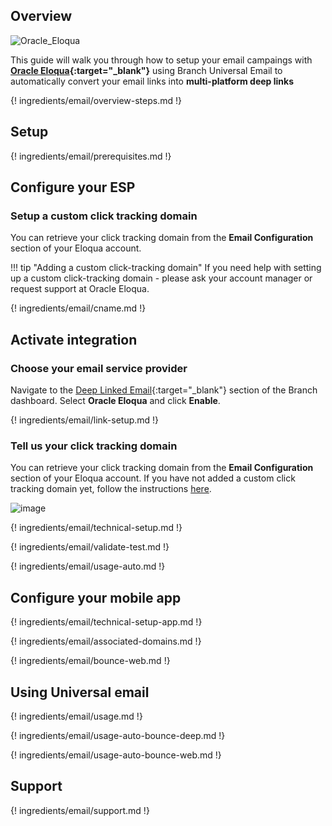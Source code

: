 ## Overview

![Oracle_Eloqua](/img/pages/email/oracle_eloqua/oracle_eloqua.png)

This guide will walk you through how to setup your email campaings with **[Oracle Eloqua](http://www.eloqua.com/){:target="\_blank"}** using Branch Universal Email to automatically convert your email links into **multi-platform deep links**

{! ingredients/email/overview-steps.md !}

## Setup

{! ingredients/email/prerequisites.md !}

## Configure your ESP

### Setup a custom click tracking domain

You can retrieve your click tracking domain from the **Email Configuration** section of your Eloqua account.

!!! tip "Adding a custom click-tracking domain"
    If you need help with setting up a custom click-tracking domain - please ask your account manager or request support at Oracle Eloqua.

{! ingredients/email/cname.md !}

## Activate integration

### Choose your email service provider

Navigate to the [Deep Linked Email](https://dashboard.branch.io/email){:target="\_blank"} section of the Branch dashboard. Select **Oracle Eloqua** and click **Enable**.

{! ingredients/email/link-setup.md !}

### Tell us your click tracking domain

You can retrieve your click tracking domain from the **Email Configuration** section of your Eloqua account. 
If you have not added a custom click tracking domain yet, follow the instructions [here](#setup-a-custom-click-tracking-domain). 

![image](/img/pages/email/oracle_eloqua/setup-config.png)

{! ingredients/email/technical-setup.md !}
	
{! ingredients/email/validate-test.md !}

{! ingredients/email/usage-auto.md !}

## Configure your mobile app

{! ingredients/email/technical-setup-app.md !}

{! ingredients/email/associated-domains.md !}

{! ingredients/email/bounce-web.md !}

## Using Universal email

{! ingredients/email/usage.md !}

{! ingredients/email/usage-auto-bounce-deep.md !}

{! ingredients/email/usage-auto-bounce-web.md !}

## Support

{! ingredients/email/support.md !}
